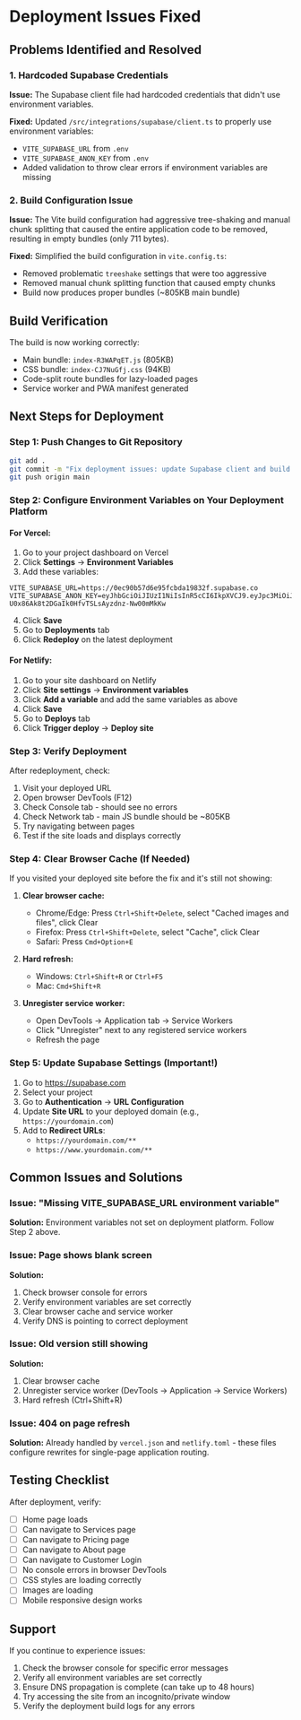 # Deployment Issues Fixed

## Problems Identified and Resolved

### 1. Hardcoded Supabase Credentials
**Issue:** The Supabase client file had hardcoded credentials that didn't use environment variables.

**Fixed:** Updated `/src/integrations/supabase/client.ts` to properly use environment variables:
- `VITE_SUPABASE_URL` from `.env`
- `VITE_SUPABASE_ANON_KEY` from `.env`
- Added validation to throw clear errors if environment variables are missing

### 2. Build Configuration Issue
**Issue:** The Vite build configuration had aggressive tree-shaking and manual chunk splitting that caused the entire application code to be removed, resulting in empty bundles (only 711 bytes).

**Fixed:** Simplified the build configuration in `vite.config.ts`:
- Removed problematic `treeshake` settings that were too aggressive
- Removed manual chunk splitting function that caused empty chunks
- Build now produces proper bundles (~805KB main bundle)

## Build Verification

The build is now working correctly:
- Main bundle: `index-R3WAPqET.js` (805KB)
- CSS bundle: `index-CJ7NuGfj.css` (94KB)
- Code-split route bundles for lazy-loaded pages
- Service worker and PWA manifest generated

## Next Steps for Deployment

### Step 1: Push Changes to Git Repository

```bash
git add .
git commit -m "Fix deployment issues: update Supabase client and build config"
git push origin main
```

### Step 2: Configure Environment Variables on Your Deployment Platform

#### For Vercel:
1. Go to your project dashboard on Vercel
2. Click **Settings** → **Environment Variables**
3. Add these variables:

```
VITE_SUPABASE_URL=https://0ec90b57d6e95fcbda19832f.supabase.co
VITE_SUPABASE_ANON_KEY=eyJhbGciOiJIUzI1NiIsInR5cCI6IkpXVCJ9.eyJpc3MiOiJib2x0IiwicmVmIjoiMGVjOTBiNTdkNmU5NWZjYmRhMTk4MzJmIiwicm9sZSI6ImFub24iLCJpYXQiOjE3NTg4ODE1NzQsImV4cCI6MTc1ODg4MTU3NH0.9I8-U0x86Ak8t2DGaIk0HfvTSLsAyzdnz-Nw00mMkKw
```

4. Click **Save**
5. Go to **Deployments** tab
6. Click **Redeploy** on the latest deployment

#### For Netlify:
1. Go to your site dashboard on Netlify
2. Click **Site settings** → **Environment variables**
3. Click **Add a variable** and add the same variables as above
4. Click **Save**
5. Go to **Deploys** tab
6. Click **Trigger deploy** → **Deploy site**

### Step 3: Verify Deployment

After redeployment, check:
1. Visit your deployed URL
2. Open browser DevTools (F12)
3. Check Console tab - should see no errors
4. Check Network tab - main JS bundle should be ~805KB
5. Try navigating between pages
6. Test if the site loads and displays correctly

### Step 4: Clear Browser Cache (If Needed)

If you visited your deployed site before the fix and it's still not showing:

1. **Clear browser cache:**
   - Chrome/Edge: Press `Ctrl+Shift+Delete`, select "Cached images and files", click Clear
   - Firefox: Press `Ctrl+Shift+Delete`, select "Cache", click Clear
   - Safari: Press `Cmd+Option+E`

2. **Hard refresh:**
   - Windows: `Ctrl+Shift+R` or `Ctrl+F5`
   - Mac: `Cmd+Shift+R`

3. **Unregister service worker:**
   - Open DevTools → Application tab → Service Workers
   - Click "Unregister" next to any registered service workers
   - Refresh the page

### Step 5: Update Supabase Settings (Important!)

1. Go to https://supabase.com
2. Select your project
3. Go to **Authentication** → **URL Configuration**
4. Update **Site URL** to your deployed domain (e.g., `https://yourdomain.com`)
5. Add to **Redirect URLs**:
   - `https://yourdomain.com/**`
   - `https://www.yourdomain.com/**`

## Common Issues and Solutions

### Issue: "Missing VITE_SUPABASE_URL environment variable"
**Solution:** Environment variables not set on deployment platform. Follow Step 2 above.

### Issue: Page shows blank screen
**Solution:**
1. Check browser console for errors
2. Verify environment variables are set correctly
3. Clear browser cache and service worker
4. Verify DNS is pointing to correct deployment

### Issue: Old version still showing
**Solution:**
1. Clear browser cache
2. Unregister service worker (DevTools → Application → Service Workers)
3. Hard refresh (Ctrl+Shift+R)

### Issue: 404 on page refresh
**Solution:** Already handled by `vercel.json` and `netlify.toml` - these files configure rewrites for single-page application routing.

## Testing Checklist

After deployment, verify:
- [ ] Home page loads
- [ ] Can navigate to Services page
- [ ] Can navigate to Pricing page
- [ ] Can navigate to About page
- [ ] Can navigate to Customer Login
- [ ] No console errors in browser DevTools
- [ ] CSS styles are loading correctly
- [ ] Images are loading
- [ ] Mobile responsive design works

## Support

If you continue to experience issues:
1. Check the browser console for specific error messages
2. Verify all environment variables are set correctly
3. Ensure DNS propagation is complete (can take up to 48 hours)
4. Try accessing the site from an incognito/private window
5. Verify the deployment build logs for any errors
